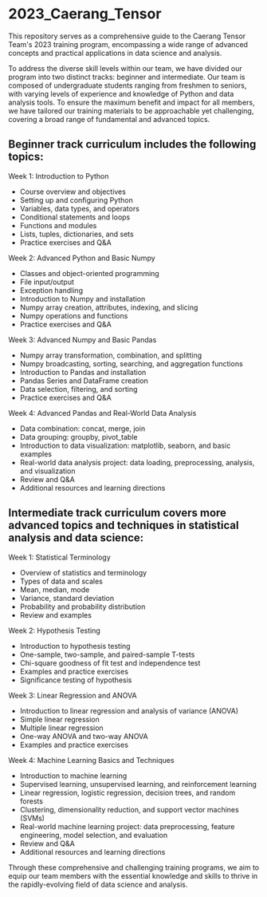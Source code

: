 # 2023_Caerang_Tensor

This repository serves as a comprehensive guide to the Caerang Tensor Team's 2023 training program, encompassing a wide range of advanced concepts and practical applications in data science and analysis.

To address the diverse skill levels within our team, we have divided our program into two distinct tracks: beginner and intermediate. Our team is composed of undergraduate students ranging from freshmen to seniors, with varying levels of experience and knowledge of Python and data analysis tools. To ensure the maximum benefit and impact for all members, we have tailored our training materials to be approachable yet challenging, covering a broad range of fundamental and advanced topics.

## Beginner track curriculum includes the following topics:

Week 1: Introduction to Python
- Course overview and objectives
- Setting up and configuring Python
- Variables, data types, and operators
- Conditional statements and loops
- Functions and modules
- Lists, tuples, dictionaries, and sets
- Practice exercises and Q&A

Week 2: Advanced Python and Basic Numpy
- Classes and object-oriented programming
- File input/output
- Exception handling
- Introduction to Numpy and installation
- Numpy array creation, attributes, indexing, and slicing
- Numpy operations and functions
- Practice exercises and Q&A

Week 3: Advanced Numpy and Basic Pandas
- Numpy array transformation, combination, and splitting
- Numpy broadcasting, sorting, searching, and aggregation functions
- Introduction to Pandas and installation
- Pandas Series and DataFrame creation
- Data selection, filtering, and sorting
- Practice exercises and Q&A

Week 4: Advanced Pandas and Real-World Data Analysis
- Data combination: concat, merge, join
- Data grouping: groupby, pivot_table
- Introduction to data visualization: matplotlib, seaborn, and basic examples
- Real-world data analysis project: data loading, preprocessing, analysis, and visualization
- Review and Q&A
- Additional resources and learning directions

## Intermediate track curriculum covers more advanced topics and techniques in statistical analysis and data science:

Week 1: Statistical Terminology
- Overview of statistics and terminology
- Types of data and scales
- Mean, median, mode
- Variance, standard deviation
- Probability and probability distribution
- Review and examples

Week 2: Hypothesis Testing
- Introduction to hypothesis testing
- One-sample, two-sample, and paired-sample T-tests
- Chi-square goodness of fit test and independence test
- Examples and practice exercises
- Significance testing of hypothesis

Week 3: Linear Regression and ANOVA
- Introduction to linear regression and analysis of variance (ANOVA)
- Simple linear regression
- Multiple linear regression
- One-way ANOVA and two-way ANOVA
- Examples and practice exercises

Week 4: Machine Learning Basics and Techniques
- Introduction to machine learning
- Supervised learning, unsupervised learning, and reinforcement learning
- Linear regression, logistic regression, decision trees, and random forests
- Clustering, dimensionality reduction, and support vector machines (SVMs)
- Real-world machine learning project: data preprocessing, feature engineering, model selection, and evaluation
- Review and Q&A
- Additional resources and learning directions

Through these comprehensive and challenging training programs, we aim to equip our team members with the essential knowledge and skills to thrive in the rapidly-evolving field of data science and analysis.
